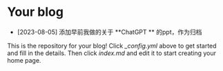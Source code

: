 # Your blog

- [2023-08-05] 添加早前我做的关于 **ChatGPT ** 的ppt，作为归档

This is the repository for your blog! Click *_config.yml* above to get started and fill in the details. Then click *index.md* and edit it to start creating your home page.
